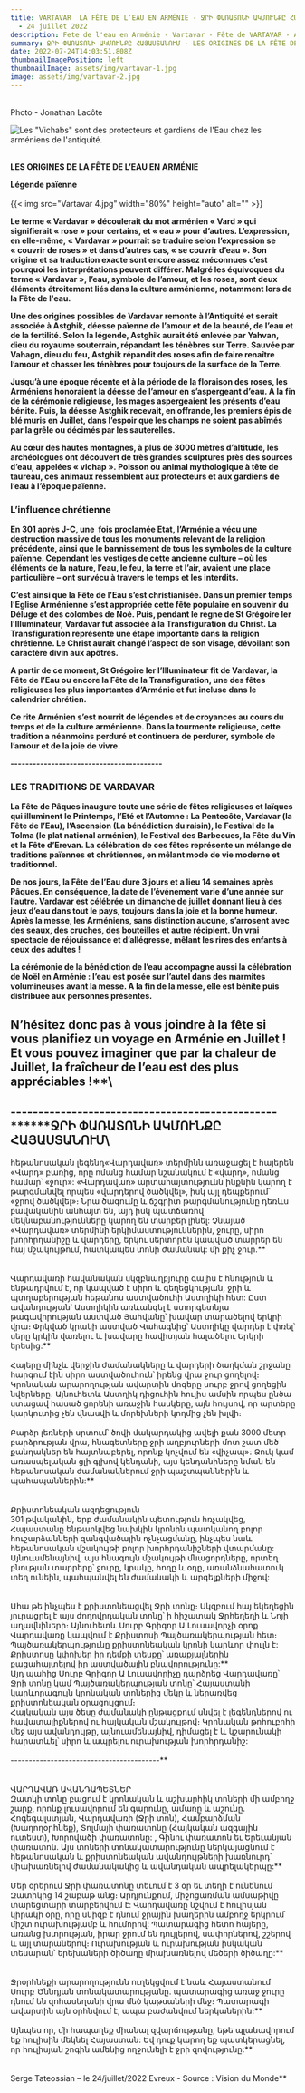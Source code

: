 ```yaml
---
title: VARTAVAR  LA FÊTE DE L’EAU EN ARMÉNIE - ՋՐԻ ՓԱՌԱՏՈՆԻ ԱԿՄՈՒՆՔԸ ՀԱՅԱՍՏԱՆՈՒՄ
  - 24 juillet 2022
description: Fete de l'eau en Arménie - Vartavar - Fête de VARTAVAR - Arméniens d'Evreux -
summary: ՋՐԻ ՓԱՌԱՏՈՆԻ ԱԿՄՈՒՆՔԸ ՀԱՅԱՍՏԱՆՈՒՄ - LES ORIGINES DE LA FÊTE DE L’EAU EN ARMÉNIE
date: 2022-07-24T14:03:51.808Z
thumbnailImagePosition: left
thumbnailImage: assets/img/vartavar-1.jpg
image: assets/img/vartavar-2.jpg
---
```

\
Photo - Jonathan Lacôte 

![Les "Vichabs" sont des protecteurs et gardiens de l'Eau chez les arméniens de l'antiquité. ](assets/img/vartavar-4.jpg)

\
 **LES ORIGINES DE LA FÊTE DE L’EAU EN ARMÉNIE**

**Légende païenne**\
\
{{< img src="Vartavar 4.jpg" width="80%" height="auto" alt="" >}}

**Le terme « Vardavar » découlerait du mot arménien « Vard » qui signifierait « rose » pour certains, et « eau » pour d’autres. L’expression, en elle-même, « Vardavar » pourrait se traduire selon l’expression se « couvrir de roses » et dans d’autres cas, « se couvrir d’eau ». Son origine et sa traduction exacte sont encore assez méconnues c’est pourquoi les interprétations peuvent différer. Malgré les équivoques du terme « Vardavar », l’eau, symbole de l’amour, et les roses, sont deux éléments étroitement liés dans la culture arménienne, notamment lors de la Fête de l'eau.**

**Une des origines possibles de Vardavar remonte à l’Antiquité et serait associée à Astghik, déesse païenne de l’amour et de la beauté, de l’eau et de la fertilité. Selon la légende, Astghik aurait été enlevée par Yahvan, dieu du royaume souterrain, répandant les ténèbres sur Terre. Sauvée par Vahagn, dieu du feu, Astghik répandit des roses afin de faire renaître l’amour et chasser les ténèbres pour toujours de la surface de la Terre.**

**Jusqu’à une époque récente et à la période de la floraison des roses, les Arméniens honoraient la déesse de l’amour en s’aspergeant d’eau. A la fin de la cérémonie religieuse, les mages aspergeaient les présents d’eau bénite. Puis, la déesse Astghik recevait, en offrande, les premiers épis de blé muris en Juillet, dans l’espoir que les champs ne soient pas abîmés par la grêle ou décimés par les sauterelles.**

**Au cœur des hautes montagnes, à plus de 3000 mètres d’altitude, les archéologues ont découvert de très grandes sculptures près des sources d’eau, appelées « vichap ». Poisson ou animal mythologique à tête de taureau, ces animaux ressemblent aux protecteurs et aux gardiens de l’eau à l’époque païenne.**

### **L’influence chrétienne**

**En 301 après J-C, une  fois proclamée Etat, l’Arménie a vécu une destruction massive de tous les monuments relevant de la religion précédente, ainsi que le bannissement de tous les symboles de la culture païenne. Cependant les vestiges de cette ancienne culture – où les éléments de la nature, l’eau, le feu, la terre et l’air, avaient une place particulière – ont survécu à travers le temps et les interdits.**

**C’est ainsi que la Fête de l’Eau s’est christianisée. Dans un premier temps l’Eglise Arménienne s’est appropriée cette fête populaire en souvenir du Déluge et des colombes de Noé. Puis, pendant le règne de St Grégoire Ier l’Illuminateur, Vardavar fut associée à la Transfiguration du Christ. La Transfiguration représente une étape importante dans la religion chrétienne. Le Christ aurait changé l’aspect de son visage, dévoilant son caractère divin aux apôtres.**

**A partir de ce moment, St Grégoire Ier l’Illuminateur fit de Vardavar, la Fête de l’Eau ou encore la Fête de la Transfiguration, une des fêtes religieuses les plus importantes d’Arménie et fut incluse dans le calendrier chrétien.**

**Ce rite Arménien s’est nourrit de légendes et de croyances au cours du temps et de la culture arménienne. Dans la tourmente religieuse, cette tradition a néanmoins perduré et continuera de perdurer, symbole de l’amour et de la joie de vivre.**

**\-----------------------------------------**

### **LES TRADITIONS DE VARDAVAR**

**La Fête de Pâques inaugure toute une série de fêtes religieuses et laïques qui illuminent le Printemps, l’Eté et l’Automne : La Pentecôte, Vardavar (la Fête de l’Eau), l’Ascension (La bénédiction du raisin), le Festival de la Tolma (le plat national arménien), le Festival des Barbecues, la Fête du Vin et la Fête d’Erevan. La célébration de ces fêtes représente un mélange de traditions païennes et chrétiennes, en mêlant mode de vie moderne et traditionnel.**

**De nos jours, la Fête de l’Eau dure 3 jours et a lieu 14 semaines après Pâques. En conséquence, la date de l’événement varie d’une année sur l’autre. Vardavar est célébrée un dimanche de juillet donnant lieu à des jeux d’eau dans tout le pays, toujours dans la joie et la bonne humeur. Après la messe, les Arméniens, sans distinction aucune, s’arrosent avec des seaux, des cruches, des bouteilles et autre récipient. Un vrai spectacle de réjouissance et d’allégresse, mêlant les rires des enfants à ceux des adultes !**

**La cérémonie de la bénédiction de l’eau accompagne aussi la célébration de Noël en Arménie : l’eau est posée sur l’autel dans des marmites volumineuses avant la messe. A la fin de la messe, elle est bénite puis distribuée aux personnes présentes.**

## **N’hésitez donc pas à vous joindre à la fête si vous planifiez un voyage en Arménie en Juillet ! Et vous pouvez imaginer que par la chaleur de Juillet, la fraîcheur de l’eau est des plus appréciables !\*\***\

## \------------------------------------------------**\*\***ՋՐԻ ՓԱՌԱՏՈՆԻ ԱԿՄՈՒՆՔԸ ՀԱՅԱՍՏԱՆՈՒՄ\

հեթանոսական լեգենդ«Վարդավառ» տերմինն առաջացել է հայերեն «Վարդ» բառից, որը ոմանց համար նշանակում է «վարդ», ոմանց համար՝ «ջուր»: «Վարդավառ» արտահայտությունն ինքնին կարող է թարգմանվել որպես «վարդերով ծածկվել», իսկ այլ դեպքերում՝ «ջրով ծածկվել»։ Նրա ծագումը և ճշգրիտ թարգմանությունը դեռևս բավականին անհայտ են, այդ իսկ պատճառով մեկնաբանությունները կարող են տարբեր լինել: Չնայած «Վարդավառ» տերմինի երկիմաստություններին, ջուրը, սիրո խորհրդանիշը և վարդերը, երկու սերտորեն կապված տարրեր են հայ մշակույթում, հատկապես տոնի ժամանակ: մի քիչ ջուր.\*\*\
\
\
Վարդավառի հավանական սկզբնաղբյուրը գալիս է հնություն և ենթադրվում է, որ կապված է սիրո և գեղեցկության, ջրի և պտղաբերության հեթանոս աստվածուհի Աստղիկի հետ: Ըստ ավանդության՝ Աստղիկին առևանգել է ստորգետնյա թագավորության աստված Յահվանը՝ խավար տարածելով երկրի վրա։ Փրկված կրակի աստված Վահագնից՝ Աստղիկը վարդեր է փռել՝ սերը կրկին վառելու և խավարը հավիտյան հալածելու Երկրի երեսից:\*\*\
\
Հայերը մինչև վերջին ժամանակները և վարդերի ծաղկման շրջանը հարգում էին սիրո աստվածուհուն՝ իրենց վրա ջուր ցողելով։ Կրոնական արարողության ավարտին մոգերը սուրբ ջրով ցողեցին նվերները։ Այնուհետև Աստղիկ դիցուհին հուլիս ամսին որպես ընծա ստացավ հասած ցորենի առաջին հասկերը, այն հույսով, որ արտերը կարկուտից չեն վնասվի և մորեխների կողմից չեն խլվի։\
\
Բարձր լեռների սրտում՝ ծովի մակարդակից ավելի քան 3000 մետր բարձրության վրա, հնագետները ջրի աղբյուրների մոտ շատ մեծ քանդակներ են հայտնաբերել, որոնք կոչվում են «վիչապ»։ Ձուկ կամ առասպելական ցլի գլխով կենդանի, այս կենդանիները նման են հեթանոսական ժամանակներում ջրի պաշտպաններին և պահապաններին:\*\*\
\
\
Քրիստոնեական ազդեցություն\
301 թվականին, երբ ժամանակին պետություն հռչակվեց, Հայաստանը ենթարկվեց նախկին կրոնին պատկանող բոլոր հուշարձանների զանգվածային ոչնչացմանը, ինչպես նաև հեթանոսական մշակույթի բոլոր խորհրդանիշների վտարմանը: Այնուամենայնիվ, այս հնագույն մշակույթի մնացորդները, որտեղ բնության տարրերը՝ ջուրը, կրակը, հողը և օդը, առանձնահատուկ տեղ ունեին, պահպանվել են ժամանակի և արգելքների միջով:\
\
\
Ահա թե ինչպես է քրիստոնեացվել Ջրի տոնը։ Սկզբում հայ եկեղեցին յուրացրել է այս ժողովրդական տոնը՝ ի հիշատակ Ջրհեղեղի և Նոյի աղավնիների։ Այնուհետև Սուրբ Գրիգոր Ա Լուսավորչի օրոք Վարդավառը կապվում է Քրիստոսի Պայծառակերպության հետ։ Պայծառակերպությունը քրիստոնեական կրոնի կարևոր փուլն է: Քրիստոսը կփոխեր իր դեմքի տեսքը՝ առաքյալներին բացահայտելով իր աստվածային բնավորությունը:\*\*\
Այդ պահից Սուրբ Գրիգոր Ա Լուսավորիչը դարձրեց Վարդավառը՝ Ջրի տոնը կամ Պայծառակերպության տոնը՝ Հայաստանի կարևորագույն կրոնական տոներից մեկը և ներառվեց քրիստոնեական օրացույցում։\
Հայկական այս ծեսը ժամանակի ընթացքում սնվել է լեգենդներով ու հավատալիքներով ու հայկական մշակույթով։ Կրոնական թոհուբոհի մեջ այս ավանդույթը, այնուամենայնիվ, դիմացել է և կշարունակի հարատևել՝ սիրո և ապրելու ուրախության խորհրդանիշ:\
\
-----------------------------------------\*\*\
\
\
ՎԱՐԴԱՎԱՌ ԱՎԱՆԴԱՊԵՏՆԵՐ\
Զատկի տոնը բացում է կրոնական և աշխարհիկ տոների մի ամբողջ շարք, որոնք լուսավորում են գարունը, ամառը և աշունը. Հոգեգալստյան, Վարդավառի (Ջրի տոն), Համբարձման (Խաղողօրհնեք), Տոլմայի փառատոնը (Հայկական ազգային ուտեստ), Խորովածի փառատոնը: , Գինու փառատոն եւ Երեւանյան փառատոն. Այս տոների տոնակատարությունը ներկայացնում է հեթանոսական և քրիստոնեական ավանդույթների խառնուրդ՝ միախառնելով ժամանակակից և ավանդական ապրելակերպը:\*\*\
\
Մեր օրերում Ջրի փառատոնը տեւում է 3 օր եւ տեղի է ունենում Զատիկից 14 շաբաթ անց։ Արդյունքում, միջոցառման ամսաթիվը տարեցտարի տարբերվում է: Վարդավառը նշվում է հուլիսյան կիրակի օրը, որը սկիզբ է դնում ջրային խաղերին ամբողջ երկրում՝ միշտ ուրախությամբ և հումորով: Պատարագից հետո հայերը, առանց խտրության, իրար ջրում են դույլերով, սափորներով, շշերով և այլ տարաներով։ Ուրախության և ուրախության իսկական տեսարան՝ երեխաների ծիծաղը միախառնելով մեծերի ծիծաղը:\*\*\
\
\
Ջրօրհնեքի արարողությունն ուղեկցվում է նաև Հայաստանում Սուրբ Ծննդյան տոնակատարությանը. պատարագից առաջ ջուրը դնում են զոհասեղանի վրա մեծ կաթսաների մեջ։ Պատարագի ավարտին այն օրհնվում է, ապա բաժանվում ներկաներին։\*\*\
\
Այնպես որ, մի հապաղեք միանալ զվարճությանը, եթե պլանավորում եք հուլիսին մեկնել Հայաստան: Եվ դուք կարող եք պատկերացնել, որ հուլիսյան շոգին ամենից ողջունելի է ջրի զովությունը:\*\*\
\
\
Serge Tateossian – le 24/juillet/2022 Evreux - Source : Vision du Monde\*\*